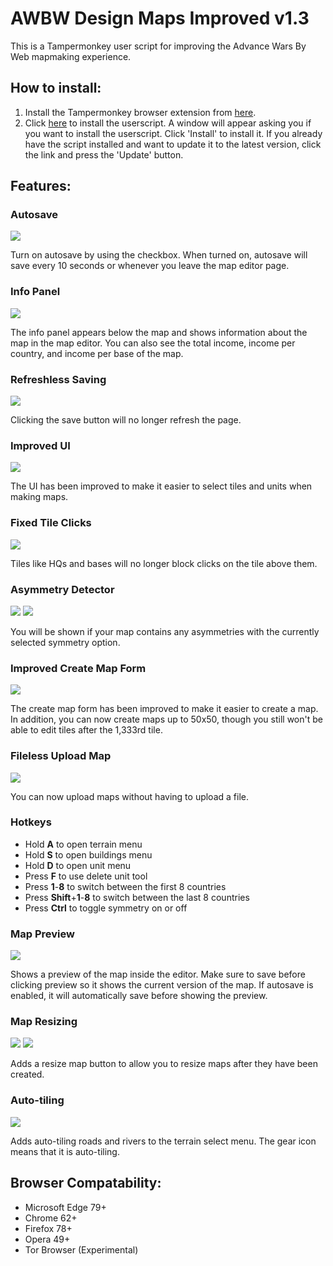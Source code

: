 # AWBW Design Maps Improved v1.3
This is a Tampermonkey user script for improving the Advance Wars By Web mapmaking experience.
## How to install:
1. Install the Tampermonkey browser extension from [here](https://www.tampermonkey.net/).
2. Click [here](https://github.com/TheGamerASD/AWBW-Design-Maps-Improved/raw/main/release.user.js) to install the userscript. A window will appear asking you if you want to install the userscript. Click 'Install' to install it. If you already have the script installed and want to update it to the latest version, click the link and press the 'Update' button.
## Features:
### Autosave

![](https://github.com/TheGamerASD/AWBW-Design-Maps-Improved/blob/main/images/autosave.png)

Turn on autosave by using the checkbox. When turned on, autosave will save every 10 seconds or whenever you leave the map editor page.
### Info Panel

![](https://github.com/TheGamerASD/AWBW-Design-Maps-Improved/blob/main/images/infopanel.png)

The info panel appears below the map and shows information about the map in the map editor.
You can also see the total income, income per country, and income per base of the map.
### Refreshless Saving

![](https://github.com/TheGamerASD/AWBW-Design-Maps-Improved/blob/main/images/asyncsave.png)

Clicking the save button will no longer refresh the page.
### Improved UI

![](https://github.com/TheGamerASD/AWBW-Design-Maps-Improved/blob/main/images/improvedui.png)

The UI has been improved to make it easier to select tiles and units when making maps.
### Fixed Tile Clicks

![](https://github.com/TheGamerASD/AWBW-Design-Maps-Improved/blob/main/images/clickthrough.png)

Tiles like HQs and bases will no longer block clicks on the tile above them.
### Asymmetry Detector

![](https://github.com/TheGamerASD/AWBW-Design-Maps-Improved/blob/main/images/asymmetrydetector.png)
![](https://github.com/TheGamerASD/AWBW-Design-Maps-Improved/blob/main/images/asymmetrydetector2.png)

You will be shown if your map contains any asymmetries with the currently selected symmetry option.
### Improved Create Map Form

![](https://github.com/TheGamerASD/AWBW-Design-Maps-Improved/blob/main/images/createmapform.png)

The create map form has been improved to make it easier to create a map.
In addition, you can now create maps up to 50x50, though you still won't be able to edit tiles after the 1,333rd tile.
### Fileless Upload Map

![](https://github.com/TheGamerASD/AWBW-Design-Maps-Improved/blob/main/images/uploadmap.png)

You can now upload maps without having to upload a file.
### Hotkeys
  - Hold **A** to open terrain menu
  - Hold **S** to open buildings menu
  - Hold **D** to open unit menu
  - Press **F** to use delete unit tool
  - Press **1**-**8** to switch between the first 8 countries
  - Press **Shift**+**1**-**8** to switch between the last 8 countries
  - Press **Ctrl** to toggle symmetry on or off

### Map Preview

![](https://github.com/TheGamerASD/AWBW-Design-Maps-Improved/blob/main/images/mappreview.png)

Shows a preview of the map inside the editor. Make sure to save before clicking preview so it shows the current version of the map. If autosave is enabled, it will automatically save before showing the preview.

### Map Resizing

![](https://github.com/TheGamerASD/AWBW-Design-Maps-Improved/blob/main/images/resizemap.png)
![](https://github.com/TheGamerASD/AWBW-Design-Maps-Improved/blob/main/images/resizemap2.png)

Adds a resize map button to allow you to resize maps after they have been created.

### Auto-tiling

![](https://github.com/TheGamerASD/AWBW-Design-Maps-Improved/blob/main/images/autotiling.png)

Adds auto-tiling roads and rivers to the terrain select menu.
The gear icon means that it is auto-tiling.

## Browser Compatability:
* Microsoft Edge 79+
* Chrome 62+
* Firefox 78+
* Opera 49+
* Tor Browser (Experimental)
